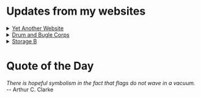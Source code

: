 # Updates from my websites

<details><summary> <a href="https://www.amon-hen.com">Yet Another Website</a> </summary>

* <a href="https://www.amon-hen.com/music/34511">Dream State</a>
* <a href="https://www.amon-hen.com/computing/internet/www/435">Quote of the Day</a>
* <a href="https://www.amon-hen.com/humor/34533">RiffTrax – Masks of Grass</a>
* <a href="https://www.amon-hen.com/food/34527">Mmmm, Manwich</a>
* <a href="https://www.amon-hen.com/books/297">Reading: Dying Inside</a>
* <a href="https://www.amon-hen.com/television/8609">MST3K 0204 – Catalina Caper</a>
* <a href="https://www.amon-hen.com/politics/34520">Last Week Tonight – S2 E23: Washington DC Statehood, the Taliban & Chechnya</a>
* <a href="https://www.amon-hen.com/science/3871">First Moon Landing</a>
* <a href="https://www.amon-hen.com/television/7498">MST3K Short 0702 – The Chicken of Tomorrow</a>
* <a href="https://www.amon-hen.com/movies/34514">Fire Maidens of Outer Space (1956)</a>
</details>

<details><summary> <a href="https://www.drum-corps.net">Drum and Bugle Corps</a> </summary>

* <a href="https://www.drum-corps.net/scores/dci/3900">DCI Nashville (2025)</a>
* <a href="https://www.drum-corps.net/scores/dci/3897">Drums on Parade (2025)</a>
* <a href="https://www.drum-corps.net/scores/dci/3893">DCI Birmingham (2025)</a>
* <a href="https://www.drum-corps.net/scores/dci/3890">White Rose Classic (2025)</a>
* <a href="https://www.drum-corps.net/history/2873">Troopers Legacy Corps (2023)</a>
* <a href="https://www.drum-corps.net/news/3884">Chuck Mangione, 1940-2025</a>
* <a href="https://www.drum-corps.net/scores/dci/3879">Drums on the Ohio (2025)</a>
* <a href="https://www.drum-corps.net/scores/dci/3874">DCI Northern Ohio (2025)</a>
* <a href="https://www.drum-corps.net/scores/dci/3871">DCI St. Louis (2025)</a>
* <a href="https://www.drum-corps.net/scores/dci/3868">Beats in the Brook (2025)</a>
</details>

<details><summary> <a href="https://www.storage-b.com">Storage B</a> </summary>

* <a href="https://www.storage-b.com/math-numerical-analysis/1081">Crummy Code from Copilot</a>
* <a href="https://www.storage-b.com/humor/1067">Meeting Driven Development</a>
* <a href="https://www.storage-b.com/c/1057">CLion Is Now Free for Non-Commercial Use</a>
* <a href="https://www.storage-b.com/humor/1052">Programmers Then and Now</a>
* <a href="https://www.storage-b.com/c/1050">Strategies for Developing Safety-Critical Software in C++</a>
* <a href="https://www.storage-b.com/ai/1048">What trillion-dollar problem is AI trying to solve?</a>
* <a href="https://www.storage-b.com/math-numerical-analysis/1036">Hypot</a>
* <a href="https://www.storage-b.com/c/1015">Uploading Consciousness</a>
* <a href="https://www.storage-b.com/humor/1003">SCRUM: An Honest Ad</a>
* <a href="https://www.storage-b.com/humor/996">Agile vs. Waterfall</a>
</details>

# Quote of the Day
<p><em>There is hopeful symbolism in the fact that flags do not wave in a vacuum.</em><br /> -- Arthur C. Clarke</p>